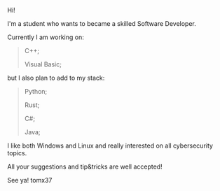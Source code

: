 Hi!
                                             
I'm a student who wants to became a skilled Software Developer.

Currently I am working on:
  > C++;
  > 
  > Visual Basic;

but I also plan to add to my stack:
  > Python;
  > 
  > Rust;
  > 
  > C#;
  > 
  > Java;

I like both Windows and Linux and really interested on all cybersecurity topics.

All your suggestions and tip&tricks are well accepted!

See ya! 
tomx37
